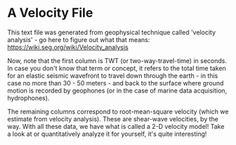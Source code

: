 # A Velocity File
This text file was generated from geophysical technique called 
'velocity analysis' - go here to figure out what that means:
https://wiki.seg.org/wiki/Velocity_analysis

Now, note that the first column is TWT (or two-way-travel-time) in seconds.
In case you don't know that term or concept, it refers to the 
total time taken for an elastic seismic wavefront to travel
down through the earth - in this case no more than 30 - 50 meters -
and back to the surface where ground motion is recorded by geophones
(or in the case of marine data acquisition, hydrophones).

The remaining columns correspond to root-mean-square velocity (which 
we estimate from velocity analysis). These are shear-wave velocities,
by the way. With all these data, we have what is called a 2-D
velocity model! Take a look at or quantitatively analyze it for 
yourself, it's quite interesting!
